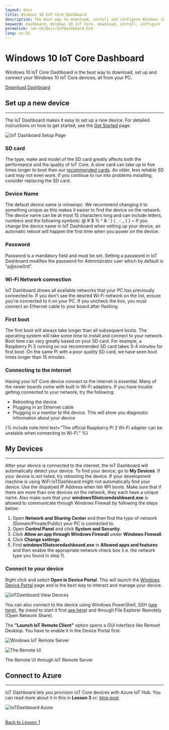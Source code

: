 ```yaml
---
layout: docs
title: Windows 10 IoT Core Dashboard
description: The best way to download, install and configure Windows 10 IoT Core
keyword: dashboard, Windows 10 IoT Core, download, install, configure
permalink: /en-US/Docs/IoTDashboard.htm
lang: en-US
---
```



# Windows 10 IoT Core Dashboard

Windows 10 IoT Core Dashboard is the best way to download, set up and connect your Windows 10 IoT Core devices, all from your PC.

<div class="btn-group">
	<a href="http://go.microsoft.com/fwlink/?LinkID=708576" id="device-center-link" class="btn btn-primary">Download Dashboard</a>
</div>

## Set up a new device
___
The IoT Dashboard makes it easy to set up a new device. For detailed instructions on how to get started, see the [Get Started]({{site.baseurl}}/{{page.lang}}/GetStarted) page.


![IoT Dashboard Setup Page](media/IoTDashboard/IoTDashboard_SetupPage.png)


### SD card
The type, make and model of the SD card greatly affects both the performance and the quality of IoT Core.
A slow card can take up to five times longer to boot than our [recommended cards](media/hardwarecompatlist#Storage).
An older, less reliable SD card may not even work. If you continue to run into problems installing, consider replacing the SD card.

### Device Name
The default device name is minwinpc. We recommend changing it to something unique as this makes it easier to find the device on the network. The device name can be at most 15 characters long and can include letters, numbers and the following symbols:  @ # $ % ^ & ' ) ( . - _ { } ~
If you change the device name in IoT Dashboard when setting up your device, an automatic reboot will happen the first time when you power on the device.

### Password
Password is a mandatory field and must be set. Setting a password in IoT Dashboard modifies the password for Administrator user which by default is "p@ssw0rd".

### Wi-Fi Network connection
IoT Dashboard shows all available networks that your PC has previously connected to. If you don't see the desired Wi-Fi network on the list, ensure you're connected to it on your PC.
If you uncheck the box, you must connect an Ethernet cable to your board after flashing.

### First boot
The first boot will always take longer than all subsequent boots. The operating system will take some time to install and connect to your network.
Boot time can vary greatly based on your SD card. For example, a Raspberry Pi 3 running on our recommended SD card takes 3-4 minutes for first boot. On the same Pi with a poor quality SD card, we have seen boot times longer than 15 minutes.

### Connecting to the internet
Having your IoT Core device connect to the internet is essential. Many of the newer boards come with built in Wi-Fi adapters. If you have trouble getting connected to your network, try the following:

* Rebooting the device
* Plugging in an Ethernet cable
* Plugging in a monitor to the device. This will show you diagnostic information about your device

{% include note.html text="The official Raspberry Pi 2 Wi-Fi adapter can be unstable when connecting to Wi-Fi." %}


## My Devices
___
After your device is connected to the internet, the IoT Dashboard will automatically detect your device.
To find your device, go to **My Devices**. If your device is not listed, try rebooting the device. If your development machine is using WiFi IoTDashboard might not automatically find your device. Use the dispalyed IP Address when teh RPI boots. Make sure that if there are more than one devices on the network, they each have a unique name. Also make sure that your **windows10iotcoredashboard.exe** is allowed to communicate through Windows Firewall by following the steps below:

1. Open **Network and Sharing Center** and then find the type of network (Domain/Private/Public) your PC is connected to.
2. Open **Control Panel** and click **System and Security**.
3. Click **Allow an app through Windows Firewall** under **Windows Firewall**.
4. Click **Change settings**.
5. Find **windows10iotcoredashboard.exe** in **Allowed apps and features** and then enable the appropriate network check box (i.e. the network type you found in step 1).


### Connect to your device
Right click and select **Open in Device Portal**. This will launch the [Windows Device Portal]({{site.baseurl}}/{{page.lang}}/Docs/Tools/DevicePortal) page and is the best way to interact and manage your device.

![IoTDashboard View Devices](media/IoTDashboard/IoTDashboard_RightClickMenuNew.png)

You can also connect to the device using Windows PowerShell, SSH ([see here](https://developer.microsoft.com/en-us/windows/iot/docs/ssh)), ftp (need to start it first [see here](https://developer.microsoft.com/en-us/windows/iot/docs/ftp)) and through File Explorer Remotely (Open Network Share).

The **"Launch IoT Remote Client"** option opens a GUI interface like Remoet Desktop. You have to enable it in the Device Portal first:

![Windows IoT Remote Server](media/IoTDashboard/IoTRemoteServer.png)

![The Remote UI](media/IoTDashboard/TheRemoteUI2.png)

The Remote UI through IoT Remote Server




## Connect to Azure
___
IoT Dashboard lets you provision IoT Core devices with Azure IoT Hub. You can read more about it in this in **Lesson 3** or: [blog post](https://blogs.windows.com/buildingapps/2016/07/20/building-secure-apps-for-windows-iot-core)

![IoTDashboard Azure](media/IoTDashboard/IoTDashboard_Azure.PNG)

##

[Back to Lesson 1](iot-hub-raspberry-pi-kit-win-10-iot-core-cs-lesson1-configure-your-device.md)



